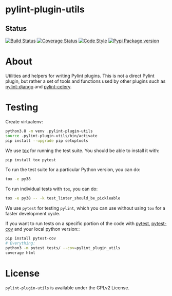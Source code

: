 # pylint-plugin-utils

## Status

[![Build Status](https://github.com/PyCQA/pylint-plugin-utils/actions/workflows/ci.yaml/badge.svg?branch=master)](https://github.com/PyCQA/pylint-plugin-utils/actions)
[![Coverage Status](https://coveralls.io/repos/github/PyCQA/pylint-plugin-utils/badge.svg?branch=master)](https://coveralls.io/github/PyCQA/pylint-plugin-utils?branch=master)
[![Code Style](https://img.shields.io/badge/code%20style-black-000000.svg)](https://github.com/ambv/black)
[![Pypi Package version](https://img.shields.io/pypi/v/pylint-plugin-utils.svg)](https://pypi.python.org/pypi/pylint-plugin-utils)

# About

Utilities and helpers for writing Pylint plugins. This is not a direct Pylint plugin, but rather a set of tools and functions used by other plugins such as [pylint-django](https://github.com/PyCQA/pylint-django) and [pylint-celery](https://github.com/PyCQA/pylint-celery).

# Testing
Create virtualenv:
```bash
python3.8 -m venv .pylint-plugin-utils
source .pylint-plugin-utils/bin/activate
pip install --upgrade pip setuptools
```

We use [tox](https://tox.readthedocs.io/en/latest/) for running the test suite. You should be able to install it with:
```bash
pip install tox pytest
```

To run the test suite for a particular Python version, you can do:
```bash
tox -e py38
```

To run individual tests with ``tox``, you can do:
```bash
tox -e py38 -- -k test_linter_should_be_pickleable
```

We use ``pytest`` for testing ``pylint``, which you can use without using ``tox`` for a faster development cycle.

If you want to run tests on a specific portion of the code with [pytest](https://docs.pytest.org/en/latest/), [pytest-cov](https://pypi.org/project/pytest-cov/) and your local python version::
```bash
pip install pytest-cov
# Everything:
python3 -m pytest tests/ --cov=pylint_plugin_utils
coverage html
```

# License

`pylint-plugin-utils` is available under the GPLv2 License.
